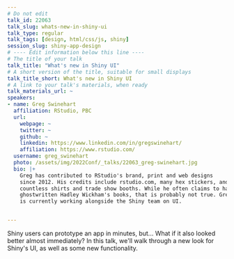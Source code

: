 ```yaml
---
# Do not edit
talk_id: 22063
talk_slug: whats-new-in-shiny-ui
talk_type: regular
talk_tags: [design, html/css/js, shiny]
session_slug: shiny-app-design
# ---- Edit information below this line ----
# The title of your talk
talk_title: "What's new in Shiny UI"
# A short version of the title, suitable for small displays
talk_title_short: What's new in Shiny UI
# A link to your talk's materials, when ready
talk_materials_url: ~
speakers:
- name: Greg Swinehart
  affiliation: RStudio, PBC
  url:
    webpage: ~
    twitter: ~
    github: ~
    linkedin: https://www.linkedin.com/in/gregswinehart/
    affiliation: https://www.rstudio.com/
  username: greg_swinehart
  photo: /assets/img/2022Conf/_talks/22063_greg-swinehart.jpg
  bio: |+
    Greg has contributed to RStudio's brand, print and web designs
    since 2012. His credits include rstudio.com, many hex stickers, and
    countless shirts and trade show booths. While he often claims to have
    ghostwritten Hadley Wickham's books, that is probably not true. Greg
    is currently working alongside the Shiny team on UI.


---
```


<!-- ABSTRACT ----
Please write abstract below. You may use simple markdown (links, code style, bold, italics)
-->

Shiny users can prototype an app in minutes, but... What if it also looked
better almost immediately? In this talk, we'll walk through a new look for
Shiny's UI, as well as some new functionality.

